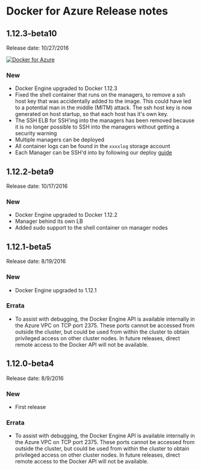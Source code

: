 <!--[metadata]>
+++
aliases = [
"/azure-release-notes/"
]
title = "Docker for Azure Release notes"
description = "Docker for Azure Release notes"
keywords = ["iaas, Azure"]
[menu.main]
identifier="azure-release-notes"
parent = "docs-azure"
name = "Release Notes"
weight="400"
+++
<![end-metadata]-->

# Docker for Azure Release notes


## 1.12.3-beta10

Release date: 10/27/2016

<a href="https://portal.azure.com/#create/Microsoft.Template/uri/https%3A%2F%2Fdocker-for-azure.s3.amazonaws.com%2Fazure%2Fbeta%2Fazure-v1.12.3-beta10.json" data-rel="Beta-10" target="_blank" id="azure-deploy">![Docker for Azure](https://gallery.mailchimp.com/761fa9756d4209ea04a811254/images/f9aab976-fd63-4e64-bb66-5e57e1ffd9c1.png)</a>

### New

- Docker Engine upgraded to Docker 1.12.3
- Fixed the shell container that runs on the managers, to remove a ssh host key that was accidentally added to the image. 
This could have led to a potential man in the middle (MITM) attack. The ssh host key is now generated on host startup, so that each host has it's own key.
- The SSH ELB for SSH'ing into the managers has been removed because it is no longer possible to SSH into the managers without getting a security warning
- Multiple managers can be deployed
- All container logs can be found in the `xxxxlog` storage account
- Each Manager can be SSH'd into by following our deploy [guide](../deploy)

## 1.12.2-beta9

Release date: 10/17/2016

### New

- Docker Engine upgraded to Docker 1.12.2
- Manager behind its own LB
- Added sudo support to the shell container on manager nodes

## 1.12.1-beta5

Release date: 8/19/2016

### New

 * Docker Engine upgraded to 1.12.1

### Errata

 * To assist with debugging, the Docker Engine API is available internally in the Azure VPC on TCP port 2375. These ports cannot be accessed from outside the cluster, but could be used from within the cluster to obtain privileged access on other cluster nodes. In future releases, direct remote access to the Docker API will not be available.

## 1.12.0-beta4

Release date: 8/9/2016

### New

 * First release

### Errata

 * To assist with debugging, the Docker Engine API is available internally in the Azure VPC on TCP port 2375. These ports cannot be accessed from outside the cluster, but could be used from within the cluster to obtain privileged access on other cluster nodes. In future releases, direct remote access to the Docker API will not be available.
